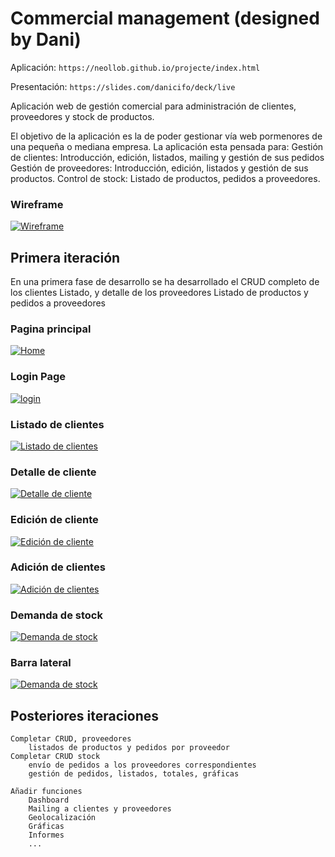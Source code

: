 ﻿# Commercial management (designed by Dani)

Aplicación: `https://neollob.github.io/projecte/index.html`

Presentación: `https://slides.com/danicifo/deck/live`

Aplicación web de gestión comercial para administración de clientes, proveedores y stock de productos.

El objetivo de la aplicación es la de poder gestionar vía web pormenores de una pequeña o mediana empresa. La aplicación esta pensada para:
	Gestión de clientes: Introducción, edición, listados, mailing y gestión de sus pedidos
	Gestión de proveedores: Introducción, edición, listados y gestión de sus productos.
	Control de stock: Listado de productos, pedidos a proveedores.

### Wireframe

[![Wireframe](https://github.com/neollob/projecte/blob/master/img/wireframe.JPG)](https://github.com/neollob/projecte/blob/master/img/wireframe.JPG)

## Primera iteración

En una primera fase de desarrollo se ha desarrollado el CRUD completo de los clientes 
	Listado, y detalle de los proveedores 
	Listado de productos y pedidos a proveedores

### Pagina principal

[![Home](https://github.com/neollob/projecte/blob/master/img/screenshot1.png)](https://github.com/neollob/projecte/blob/master/img/screenshot1.png)

### Login Page

[![login](https://github.com/neollob/projecte/blob/master/img/screenshot2.png)](https://github.com/neollob/projecte/blob/master/img/screenshot2.png)

### Listado de clientes

[![Listado de clientes](https://github.com/neollob/projecte/blob/master/img/screenshot3.png)](https://github.com/neollob/projecte/blob/master/img/screenshot3.png)

### Detalle de cliente

[![Detalle de cliente](https://github.com/neollob/projecte/blob/master/img/screenshot6.png)](https://github.com/neollob/projecte/blob/master/img/screenshot6.png)

### Edición de cliente

[![Edición de cliente](https://github.com/neollob/projecte/blob/master/img/screenshot4.png)](https://github.com/neollob/projecte/blob/master/img/screenshot4.png)

### Adición de clientes

[![Adición de clientes](https://github.com/neollob/projecte/blob/master/img/screenshot5.png)](https://github.com/neollob/projecte/blob/master/img/screenshot5.png)

### Demanda de stock

[![Demanda de stock](https://github.com/neollob/projecte/blob/master/img/screenshot7.png)](https://github.com/neollob/projecte/blob/master/img/screenshot7.png)

### Barra lateral

[![Demanda de stock](https://github.com/neollob/projecte/blob/master/img/screenshot8.png)](https://github.com/neollob/projecte/blob/master/img/screenshot8.png)


## Posteriores iteraciones

	Completar CRUD, proveedores
		listados de productos y pedidos por proveedor
	Completar CRUD stock
		envío de pedidos a los proveedores correspondientes
		gestión de pedidos, listados, totales, gráficas
	
	Añadir funciones 
		Dashboard
		Mailing a clientes y proveedores
		Geolocalización 
		Gráficas
		Informes
		...
